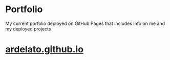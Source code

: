 # Portfolio
My current porfolio deployed on GitHub Pages that includes info on me and my deployed projects

# [ardelato.github.io](https://ardelato.github.io)
